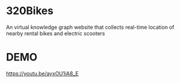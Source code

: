 # 320Bikes
An virtual knowledge graph website that collects real-time location of nearby rental bikes and electric scooters

# DEMO
https://youtu.be/ayxOU1iA8_E
